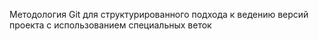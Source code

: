 Методология Git для структурированного подхода к ведению версий проекта с использованием специальных веток